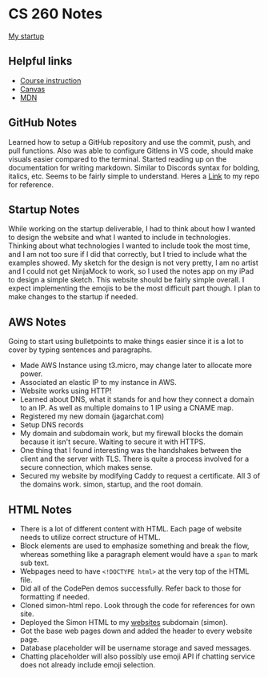 # CS 260 Notes

[My startup](https://simon.cs260.click)

## Helpful links

- [Course instruction](https://github.com/webprogramming260)
- [Canvas](https://byu.instructure.com)
- [MDN](https://developer.mozilla.org)

## GitHub Notes

Learned how to setup a GitHub repository and use the commit, push, and pull functions. Also was able to configure Gitlens in VS code, should make visuals easier compared to the terminal. Started reading up on the documentation for writing markdown. Similar to Discords syntax for bolding, italics, etc. Seems to be fairly simple to understand. Heres a [Link](https://github.com/JagarJaguar/startup) to my repo for reference.

## Startup Notes

While working on the startup deliverable, I had to think about how I wanted to design the website and what I wanted to include in technologies. Thinking about what technologies I wanted to include took the most time, and I am not too sure if I did that correctly, but I tried to include what the examples showed. My sketch for the design is not very pretty, I am no artist and I could not get NinjaMock to work, so I used the notes app on my iPad to design a simple sketch. This website should be fairly simple overall. I expect implementing the emojis to be the most difficult part though. I plan to make changes to the startup if needed.

## AWS Notes

Going to start using bulletpoints to make things easier since it is a lot to cover by typing sentences and paragraphs.
- Made AWS Instance using t3.micro, may change later to allocate more power.
- Associated an elastic IP to my instance in AWS.
- Website works using HTTP!
- Learned about DNS, what it stands for and how they connect a domain to an IP. As well as multiple domains to 1 IP using a CNAME map.
- Registered my new domain (jagarchat.com)
- Setup DNS records
- My domain and subdomain work, but my firewall blocks the domain because it isn't secure. Waiting to secure it with HTTPS.
- One thing that I found interesting was the handshakes between the client and the server with TLS. There is quite a process involved for a secure connection, which makes sense.
- Secured my website by modifying Caddy to request a certificate. All 3 of the domains work. simon, startup, and the root domain.

## HTML Notes

- There is a lot of different content with HTML. Each page of website needs to utilize correct structure of HTML.
- Block elements are used to emphasize something and break the flow, whereas something like a paragraph element would have a `span` to mark sub text.
- Webpages need to have `<!DOCTYPE html>` at the very top of the HTML file.
- Did all of the CodePen demos successfully. Refer back to those for formatting if needed. 
- Cloned simon-html repo. Look through the code for references for own site.
- Deployed the Simon HTML to my [websites](https://simon.jagarchat.com/) subdomain (simon).
- Got the base web pages down and added the header to every website page.
- Database placeholder will be username storage and saved messages.
- Chatting placeholder will also possibly use emoji API if chatting service does not already include emoji selection.